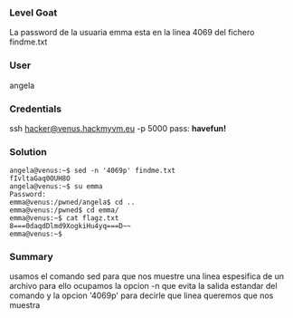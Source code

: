 
### Level Goat
La password de la usuaria emma esta en la linea 4069 del fichero findme.txt
### User
angela
### Credentials
ssh hacker@venus.hackmyvm.eu -p 5000
pass: **havefun!**
### Solution
```shell
angela@venus:~$ sed -n '4069p' findme.txt
fIvltaGaq0OUH8O
angela@venus:~$ su emma
Password:
emma@venus:/pwned/angela$ cd ..
emma@venus:/pwned$ cd emma/
emma@venus:~$ cat flagz.txt
8===0daqdDlmd9XogkiHu4yq===D~~
emma@venus:~$

```
### Summary
usamos el comando sed para que nos muestre una linea espesifica de un archivo para ello ocupamos la opcion -n que evita la salida estandar del comando y la opcion '4069p' para decirle que linea queremos que nos muestra 
